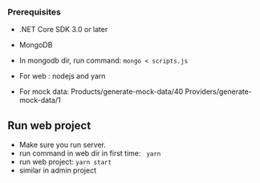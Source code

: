 ### Prerequisites

- .NET Core SDK 3.0 or later
- MongoDB
- In mongodb dir, run command:
  `mongo < scripts.js`

- For web : nodejs and yarn
- For mock data: Products/generate-mock-data/40
Providers/generate-mock-data/1

## Run web project
-  Make sure you run server.
- run command in web dir in first time:
  ` yarn`
- run web project: `yarn start`
- similar in admin project

